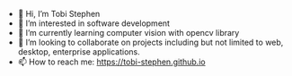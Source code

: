 - 👋 Hi, I’m Tobi Stephen
- 👀 I’m interested in software development
- 🌱 I’m currently learning computer vision with opencv library
- 💞️ I’m looking to collaborate on projects including but not limited to web, desktop, enterprise applications.
- 📫 How to reach me: https://tobi-stephen.github.io

<!---
tobi-stephen/tobi-stephen is a ✨ special ✨ repository because its `README.md` (this file) appears on your GitHub profile.
You can click the Preview link to take a look at your changes.
--->
